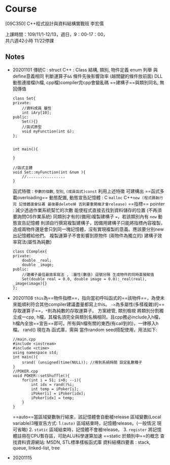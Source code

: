 # Course
[09C350] C++程式設計與資料結構實戰班 李宏儒

上課時間：109/11/1-12/13，週日，9：00-17：00，  
共六週42小時 11/22停課
## Notes
- 20201101
    傳統C : struct
    C++ : Class
    結構, 類別, 物件定義
    enum 列舉 與define意義相同
    判斷運算子`&&` 條件先後影響效率 (越關鍵的條件放前面)
    DLL動態連接檔(h檔, cpp檔)compiler完cpp會變亂碼
    ==建構子==與類別同名, 無回傳值
    ```cpp=
    class Set{
    private:
        //資料成員 屬性
        int iAry[10];
    public:
        Set(){}
        //函式原型
        void myFunction(int &);
    };


    int main(){

    }

    //函式主體
    void Set::myFunction(int &num ){
        //.................
    }
    ```
    函式特徵 : `參數的個數`, `型別`, `(成員函式)const`
    利用上述特徵 可建構出 ==函式多載overloading==
    動態配置, 動態宣告記憶體 : C `malloc` C++`new (程式碼執行完 記憶體還會佔著 最後要delete掉 否則要重開機才會release)`
    ==指標== pointer : 減少透過作業系統幫忙的次數 能使程式直接去找到資料儲存的位置 (不再須要詢問OS作業系統)
    同類別才有的(備用)複製建構子 `=`，若該類別內有 `new` 動態宣告記憶體 則須自行撰寫複製建構子，因備用建構子只能將指標內容複製，造成兩物件還是會只到同一塊記憶體，沒有實現複製的意義。應該要分別new出記憶體給他們。
    複製運算子不會影響到原物件 (兩物件為獨立的)
    建構子效率寫法(屬性為純數)
    ```cpp=
    class CComplex{
    private:
        double _real;
        double _image;
    public:
        //建構子最佳最效率寫法 , :屬性(數值) 逗號分隔 生成物件的同時直接賦值
        Set(double real = 0.0, double image = 0.0):_real(real), _image(image){}
    };
    ```

- 20201108
`this`為==物件指標==，指向當初呼叫函式的==該物件==，為使未來能順利符合其他compiler建議盡量都寫上this。
`->`為多屬性(多樣複雜)的==存取運算子==，`*`則為純數的存取運算子。
方案總管, 類別檢視
將類別分割獨立成一cpp, h檔，其檔名須完全與類別名稱相同。且cpp務必include入h檔，h檔內全放==宣告==即可。所有與h檔有關的東西(有call到的)，一律移入h檔。
rand() 現在為 <iostream> 函式庫，需與 <ctime> 當作random seed搭配使用，用法如下:
    ```cpp=
    //main.cpp
    #include <iostream>
    #include <ctime>
    using namespace std;
    int main(){
        srand( (unsigned)time(NULL)); //用到系統時間 設定亂數種子
    }
    //POKER.cpp
    void POKER::setShuffle(){
	    for(int i = 51; i>0; --i){
            int idx = rand()%i;
            int temp = iPoker[i];
            iPoker[i] = iPoker[idx];
            iPoker[idx] = temp;
	    }
    }
    ```
    
    ==auto==當區域變數執行結束，該記憶體會自動被release
    區域變數(Local variable)3種宣告方式:
    1.`(auto)` 區域結束時，記憶體release。(一般情況 現可省略)
    2. `static` 區域結束時，記憶體不會被release。
    3. `register` 將記憶體註冊在CPU暫存區，可助ALU科學運算加速
    ==static 於類別中==的概念
    查找資料資源網站: MSDN, STL標準樣板函式庫
    資料結構四要素 : stack, queue, linked-list, tree
    
- 20201115
